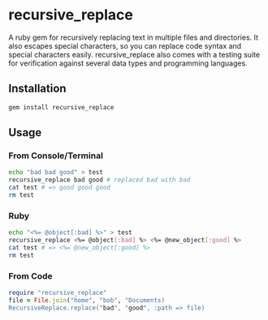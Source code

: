 # recursive_replace 

A ruby gem for recursively replacing text in multiple files and directories. It also escapes special characters, so you can replace code syntax and special characters easily. recursive_replace also comes with a testing suite for verification against several data types and programming languages.
  
## Installation

```bash
gem install recursive_replace
```

## Usage

### From Console/Terminal

```bash
echo "bad bad good" > test
recursive_replace bad good # replaced bad with bad
cat test # => good good good
rm test
```

### Ruby

```bash
echo "<%= @object[:bad] %>" > test
recursive_replace <%= @object[:bad] %> <%= @new_object[:good] %>
cat test # => <%= @new_object[:good] %>
rm test
```

### From Code

```ruby
require "recursive_replace"
file = File.join("home", "bob", "Documents)
RecursiveReplace.replace("bad", "good", :path => file)
```